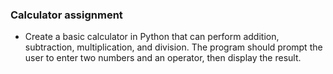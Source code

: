 
### Calculator assignment
- Create a basic calculator in Python that can perform addition, subtraction, multiplication, and division. The program should prompt the user to enter two numbers and an operator, then display the result.